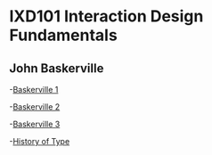 IXD101 Interaction Design Fundamentals
======================================

John Baskerville
----------------

-[Baskerville 1]( https://ethanmcgonigle.github.io/John-Baskerville/baskerville2.html)

-[Baskerville 2]( https://ethanmcgonigle.github.io/John-Baskerville/baskerville1withlist.html)

-[Baskerville 3]( https://ethanmcgonigle.github.io/John-Baskerville/baskerville3.html)

-[History of Type]( https://ethanmcgonigle.github.io/John-Baskerville/thehistoryoftype.html)
